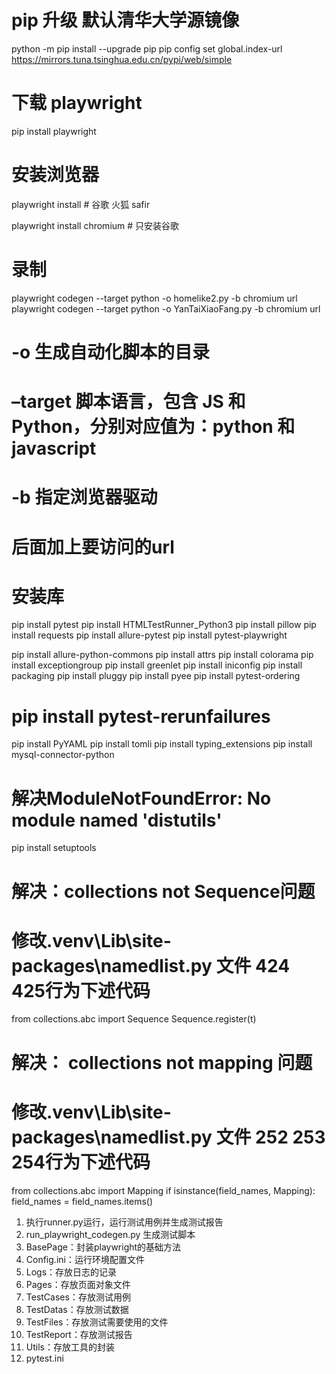 
# pip 升级 默认清华大学源镜像
python -m pip install --upgrade pip
pip config set global.index-url https://mirrors.tuna.tsinghua.edu.cn/pypi/web/simple

# 下载 playwright
pip install playwright

# 安装浏览器
playwright install  # 谷歌 火狐 safir

playwright install chromium  # 只安装谷歌

# 录制
playwright codegen --target python -o homelike2.py -b chromium url
playwright codegen --target python -o YanTaiXiaoFang.py -b chromium url
# -o  生成自动化脚本的目录
# –target 脚本语言，包含 JS 和 Python，分别对应值为：python 和 javascript
# -b  指定浏览器驱动
# 后面加上要访问的url

# 安装库
pip install pytest
pip install HTMLTestRunner_Python3
pip install pillow
pip install requests
pip install allure-pytest
pip install pytest-playwright

pip install allure-python-commons
pip install attrs
pip install colorama
pip install exceptiongroup
pip install greenlet
pip install iniconfig
pip install packaging
pip install pluggy
pip install pyee
pip install pytest-ordering
# pip install pytest-rerunfailures
pip install PyYAML
pip install tomli
pip install typing_extensions
pip install mysql-connector-python

# 解决ModuleNotFoundError: No module named 'distutils'
pip install setuptools
# 解决：collections not Sequence问题   
# 修改.venv\Lib\site-packages\namedlist.py 文件 424 425行为下述代码
from collections.abc import Sequence
    Sequence.register(t)
# 解决： collections not mapping   问题
# 修改.venv\Lib\site-packages\namedlist.py 文件 252 253 254行为下述代码
from collections.abc import Mapping
    if isinstance(field_names, Mapping):
        field_names = field_names.items()

1. 执行runner.py运行，运行测试用例并生成测试报告
2. run_playwright_codegen.py  生成测试脚本
3. BasePage：封装playwright的基础方法
4. Config.ini：运行环境配置文件
5. Logs：存放日志的记录
6. Pages：存放页面对象文件
7. TestCases：存放测试用例
8. TestDatas：存放测试数据
9. TestFiles：存放测试需要使用的文件
10. TestReport：存放测试报告
11. Utils：存放工具的封装
12. pytest.ini
